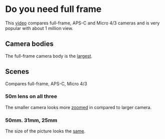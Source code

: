 # Do you need full frame

This [video][100] compares full-frame, APS-C and Micro 4/3 cameras and is very
popular with about 1 million view.

[100]: https://www.youtube.com/watch?v=hi_CkZ0sGAw

## Camera bodies

The full-frame camera body is the [largest][110].

[110]: https://www.youtube.com/watch?v=hi_CkZ0sGAw&t=13s

## Scenes

Compares full-frame, APS-C, Micro 4/3

### 50m lens on all three

The smaller camera looks more [zoomed][120] in compared to larger camera.

[120]: https://www.youtube.com/watch?v=hi_CkZ0sGAw&t=154s

### 50mm. 31mm, 25mm

The size of the picture looks the [same][130].

[130]: https://www.youtube.com/watch?v=hi_CkZ0sGAw&t=259s

